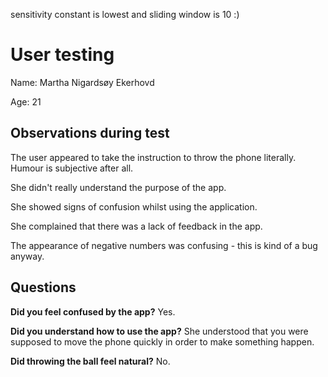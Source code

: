sensitivity constant is lowest and sliding window is 10 :)

# User testing
Name: Martha Nigardsøy Ekerhovd

Age: 21

## Observations during test
The user appeared to take the instruction to throw the phone literally. Humour is subjective after all.

She didn't really understand the purpose of the app.

She showed signs of confusion whilst using the application.

She complained that there was a lack of feedback in the app.

The appearance of negative numbers was confusing - this is kind of a bug anyway.

## Questions
**Did you feel confused by the app?** Yes.

**Did you understand how to use the app?** She understood that you were supposed to move the phone quickly in order to make something happen.

**Did throwing the ball feel natural?** No.
